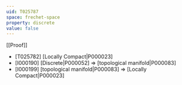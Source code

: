 ```yaml
---
uid: T025787
space: frechet-space
property: discrete
value: false
---
```

[[Proof]]

* [T025782] [Locally Compact|P000023]
* [I000190] [Discrete|P000052] => [topological manifold|P000083]
* [I000199] [topological manifold|P000083] => [Locally Compact|P000023]


